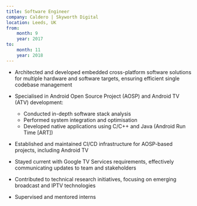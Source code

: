 ```yaml
---
title: Software Engineer
company: Caldero | Skyworth Digital
location: Leeds, UK
from: 
    month: 9
    year: 2017
to:
    month: 11
    year: 2018
---
```

* Architected and developed embedded cross-platform software solutions for multiple hardware and software targets, ensuring efficient single codebase management

* Specialised in Android Open Source Project (AOSP) and Android TV (ATV) development:

  * Conducted in-depth software stack analysis
  * Performed system integration and optimisation
  * Developed native applications using C/C++ and Java (Android Run Time [ART])

* Established and maintained CI/CD infrastructure for AOSP-based projects, including Android TV

* Stayed current with Google TV Services requirements, effectively communicating updates to team and stakeholders

* Contributed to technical research initiatives, focusing on emerging broadcast and IPTV technologies

* Supervised and mentored interns
